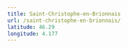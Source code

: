 ```yaml
---
title: Saint-Christophe-en-Brionnais
url: /saint-christophe-en-brionnais/
latitude: 46.29
longitude: 4.177
---
```


